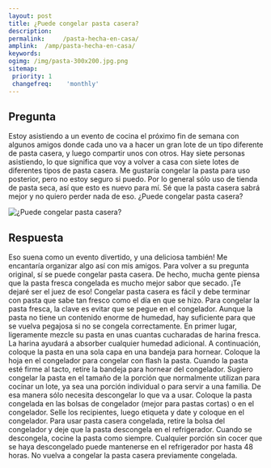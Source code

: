 ```yaml
---
layout: post
title: ¿Puede congelar pasta casera?  
description: 
permalink:     /pasta-hecha-en-casa/
amplink:  /amp/pasta-hecha-en-casa/
keywords: 
ogimg: /img/pasta-300x200.jpg.png
sitemap:
 priority: 1
 changefreq:    'monthly'
---
```




## Pregunta

Estoy asistiendo a un evento de cocina el próximo fin de semana con algunos amigos donde cada uno va a hacer un gran lote de un tipo diferente de pasta casera, y luego compartir unos con otros. Hay siete personas asistiendo, lo que significa que voy a volver a casa con siete lotes de diferentes tipos de pasta casera. Me gustaría congelar la pasta para uso posterior, pero no estoy seguro si puedo. Por lo general sólo uso de tienda de pasta seca, así que esto es nuevo para mí. Sé que la pasta casera sabrá mejor y no quiero perder nada de eso. ¿Puede congelar pasta casera?


![¿Puede congelar pasta casera?](https://sepuedecongelar.com/img/pasta-300x200.jpg "¿Puede congelar pasta casera?" )


## Respuesta

Eso suena como un evento divertido, y una deliciosa también! Me encantaría organizar algo así con mis amigos. Para volver a su pregunta original, sí se puede congelar pasta casera. De hecho, mucha gente piensa que la pasta fresca congelada es mucho mejor sabor que secado. ¡Te dejaré ser el juez de eso! Congelar pasta casera es fácil y debe terminar con pasta que sabe tan fresco como el día en que se hizo.
Para congelar la pasta fresca, la clave es evitar que se pegue en el congelador. Aunque la pasta no tiene un contenido enorme de humedad, hay suficiente para que se vuelva pegajosa si no se congela correctamente. En primer lugar, ligeramente mezcle su pasta en unas cuantas cucharadas de harina fresca. La harina ayudará a absorber cualquier humedad adicional. A continuación, coloque la pasta en una sola capa en una bandeja para hornear. Coloque la hoja en el congelador para congelar con flash la pasta. Cuando la pasta esté firme al tacto, retire la bandeja para hornear del congelador.
Sugiero congelar la pasta en el tamaño de la porción que normalmente utilizan para cocinar un lote, ya sea una porción individual o para servir a una familia. De esa manera sólo necesita descongelar lo que va a usar. Coloque la pasta congelada en las bolsas de congelador (mejor para pastas cortas) o en el congelador. Selle los recipientes, luego etiqueta y date y coloque en el congelador.
Para usar pasta casera congelada, retire la bolsa del congelador y deje que la pasta descongela en el refrigerador. Cuando se descongela, cocine la pasta como siempre. Cualquier porción sin cocer que se haya descongelado puede mantenerse en el refrigerador por hasta 48 horas. No vuelva a congelar la pasta casera previamente congelada.